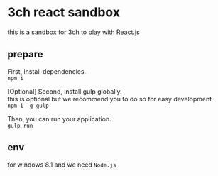 # 3ch react sandbox
this is a sandbox for 3ch to play with React.js

## prepare

First, install dependencies.  
`npm i`

[Optional] Second, install gulp globally.  
this is optional but we recommend you to do so for easy development  
`npm i -g gulp`

Then, you can run your application.  
`gulp run`

## env

for windows 8.1 and we need `Node.js`
